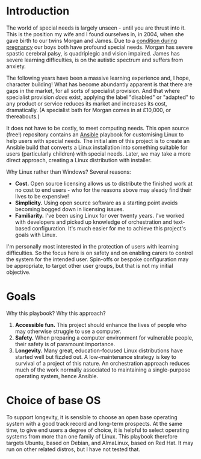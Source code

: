 # Introduction

The world of special needs is largely unseen - until you are thrust into it.
This is the position my wife and I found ourselves in, in 2004, when she gave
birth to our twins Morgan and James. Due to a [condition during
pregnancy](https://en.wikipedia.org/wiki/Twin-to-twin_transfusion_syndrome) our
boys both have profound special needs. Morgan has severe spastic cerebral palsy,
is quadriplegic and vision impaired. James has severe learning difficulties, is
on the autistic spectrum and suffers from anxiety.

The following years have been a massive learning experience and, I hope,
character building! What has become abundantly apparent is that there are gaps
in the market, for all sorts of specialist provision. And that where specialist
provision *does* exist, applying the label "disabled" or "adapted" to any
product or service reduces its market and increases its cost, dramatically. (A
specialist bath for Morgan comes in at £10,000, or thereabouts.)

It does not have to be costly, to meet computing needs. This open source (free!)
repository contains an [Ansible](https://www.ansible.com/) playbook for
customising Linux to help users with special needs. The initial aim of this
project is to create an Ansible build that converts a Linux installation into
something suitable for users (particularly children) with special needs. Later,
we may take a more direct approach, creating a Linux distribution with
installer.

Why Linux rather than Windows? Several reasons:

* **Cost.** Open source licensing allows us to distribute the finished work at
  no cost to end users - who for the reasons above may aleady find their lives
  to be expensive!
* **Simplicity.** Using open source software as a starting point avoids becoming
  bogged down in licensing issues.
* **Familiarity.** I've been using Linux for over twenty years. I've worked with
  developers and picked up knowledge of orchestration and text-based
  configuration. It's much easier for me to achieve this project's goals with
  Linux.

I'm personally most interested in the protection of users with learning
difficulties. So the focus here is on safety and on enabling carers to control
the system for the intended user. Spin-offs or bespoke configuration may be
appropriate, to target other user groups, but that is not my initial objective.

# Goals

Why this playbook? Why this approach?

1. **Accessible fun.** This project should enhance the lives of people who may
   otherwise struggle to use a computer.
2. **Safety.** When preparing a computer environment for vulnerable people,
   their safety is of paramount importance.
3. **Longevity.** Many great, education-focused Linux distributions have started
   well but fizzled out. A low-maintenance strategy is key to survival of a
   project of this nature. An orchestration approach reduces much of the work
   normally associated to maintaining a single-purpose operating system, hence
   Ansible.

# Choice of base OS

To support longevity, it is sensible to choose an open base operating system
with a good track record and long-term prospects. At the same time, to give
end users a degree of choice, it is helpful to select operating systems from
more than one family of Linux. This playbook therefore targets Ubuntu, based on
Debian, and AlmaLinux, based on Red Hat. It may run on other related distros,
but I have not tested that.